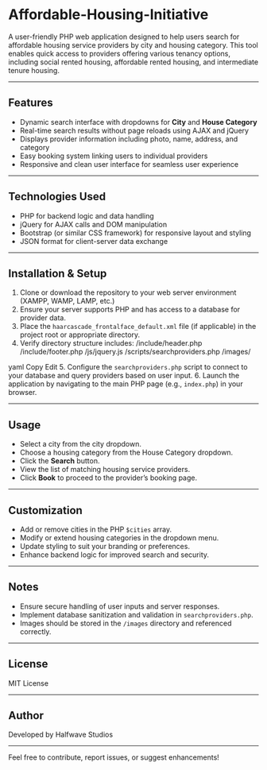 # Affordable-Housing-Initiative

A user-friendly PHP web application designed to help users search for affordable housing service providers by city and housing category. This tool enables quick access to providers offering various tenancy options, including social rented housing, affordable rented housing, and intermediate tenure housing.

---

## Features

- Dynamic search interface with dropdowns for **City** and **House Category**
- Real-time search results without page reloads using AJAX and jQuery
- Displays provider information including photo, name, address, and category
- Easy booking system linking users to individual providers
- Responsive and clean user interface for seamless user experience

---

## Technologies Used

- PHP for backend logic and data handling
- jQuery for AJAX calls and DOM manipulation
- Bootstrap (or similar CSS framework) for responsive layout and styling
- JSON format for client-server data exchange

---

## Installation & Setup

1. Clone or download the repository to your web server environment (XAMPP, WAMP, LAMP, etc.)
2. Ensure your server supports PHP and has access to a database for provider data.
3. Place the `haarcascade_frontalface_default.xml` file (if applicable) in the project root or appropriate directory.
4. Verify directory structure includes:
/include/header.php
/include/footer.php
/js/jquery.js
/scripts/searchproviders.php
/images/

yaml
Copy
Edit
5. Configure the `searchproviders.php` script to connect to your database and query providers based on user input.
6. Launch the application by navigating to the main PHP page (e.g., `index.php`) in your browser.

---

## Usage

- Select a city from the city dropdown.
- Choose a housing category from the House Category dropdown.
- Click the **Search** button.
- View the list of matching housing service providers.
- Click **Book** to proceed to the provider’s booking page.

---

## Customization

- Add or remove cities in the PHP `$cities` array.
- Modify or extend housing categories in the dropdown menu.
- Update styling to suit your branding or preferences.
- Enhance backend logic for improved search and security.

---

## Notes

- Ensure secure handling of user inputs and server responses.
- Implement database sanitization and validation in `searchproviders.php`.
- Images should be stored in the `/images` directory and referenced correctly.

---

## License

MIT License

---

## Author

Developed by Halfwave Studios

---

Feel free to contribute, report issues, or suggest enhancements!
